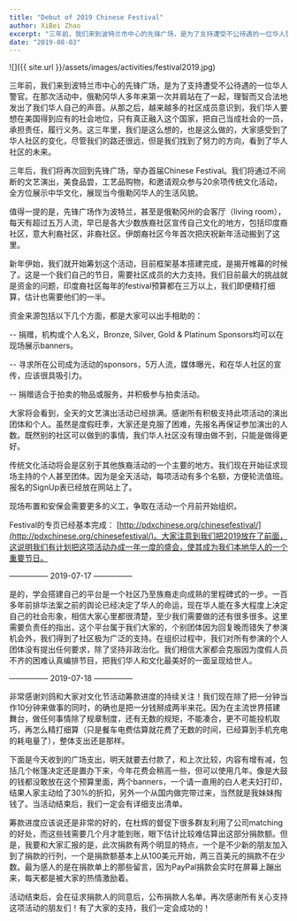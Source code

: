 ```yaml
---
title: "Debut of 2019 Chinese Festival"
author: XiBei Zhao
excerpt: "三年前，我们来到波特兰市中心的先锋广场，是为了支持遭受不公待遇的一位华人警官。三年后，我们将再次回到先锋广场，举办首届Chinese Festival。我们将通过不间断的文艺演出，美食品尝，工艺品购物，和邀请观众参与20余项传统文化活动，全方位展示中华文化，展现当今俄勒冈华人的生活风貌。我们有计划把这项活动办成一年一度的盛会，使其成为我们本地华人的一个重要节日。"
date: "2019-08-03"
---
```


![]({{ site.url }}/assets/images/activities/festival2019.jpg)

三年前，我们来到波特兰市中心的先锋广场，是为了支持遭受不公待遇的一位华人警官。在那次活动中，俄勒冈华人多年来第一次并肩站在了一起，理智而又合法地发出了我们华人自己的声音。从那之后，越来越多的社区成员意识到，我们华人要想在美国得到应有的社会地位，只有真正融入这个国家，把自己当成社会的一员，承担责任，履行义务。这三年里，我们是这么想的，也是这么做的，大家感受到了华人社区的变化，尽管我们的路还很远，但是我们找到了努力的方向，看到了华人社区的未来。

三年后，我们将再次回到先锋广场，举办首届Chinese Festival。我们将通过不间断的文艺演出，美食品尝，工艺品购物，和邀请观众参与20余项传统文化活动，全方位展示中华文化，展现当今俄勒冈华人的生活风貌。

值得一提的是，先锋广场作为波特兰，甚至是俄勒冈州的会客厅（living room），每天有超过五万人流，早已是各大少数族裔社区宣传自己文化的地方，包括印度裔社区，意大利裔社区，非裔社区。伊朗裔社区今年首次把庆祝新年活动搬到了这里。

新年伊始，我们就开始筹划这个活动，目前框架基本搭建完成，是揭开帷幕的时候了。这是一个我们自己的节日，需要社区成员的大力支持。我们目前最大的挑战就是资金的问题，印度裔社区每年的festival预算都在三万以上，我们即便精打细算，估计也需要他们的一半。

资金来源包括以下几个方面，都是大家可以出手相助的：

-- 捐赠，机构或个人名义，Bronze, Silver, Gold & Platinum Sponsors均可以在现场展示banners。

-- 寻求所在公司成为活动的sponsors，5万人流，媒体曝光，和在华人社区的宣传，应该很具吸引力。

-- 捐赠适合于拍卖的物品或服务，并积极参与拍卖活动。

大家将会看到，全天的文艺演出活动已经排满。感谢所有积极支持此项活动的演出团体和个人。虽然是度假旺季，大家还是克服了困难，先报名再保证参加演出的人数。既然别的社区可以做到的事情，我们华人社区没有理由做不到，只能是做得更好。

传统文化活动将会是区别于其他族裔活动的一个主要的地方。我们现在开始征求现场主持的个人甚至团体。因为是全天活动，每项活动有多个名额，方便轮流值班。报名的SignUp表已经放在网站上了。

现场布置和安保会需要更多的义工，争取在活动一个月前开始组织。

Festival的专页已经基本完成： [http://pdxchinese.org/chinesefestival/](http://pdxchinese.org/chinesefestival/)。大家注意到我们把2019放在了前面，这说明我们有计划把这项活动办成一年一度的盛会，使其成为我们本地华人的一个重要节日。

—————  2019-07-17  —————

是的，学会搭建自己的平台是一个社区乃至族裔走向成熟的里程碑式的一步。一百多年前排华法案之前的舆论已经决定了华人的命运，现在华人能在多大程度上决定自己的社会形象，相信大家心里都很清楚，至少我们需要做的还有很多很多。这里需要负责任的指出，这个平台属于我们大家的，个别团体因为回复晚而错失了参演机会外，我们得到了社区极为广泛的支持。在组织过程中，我们对所有参演的个人团体没有提出任何要求，除了坚持非政治化。我们相信大家都会克服因为度假人员不齐的困难认真编排节目，把我们华人和文化最美好的一面呈现给世人。

—————  2019-07-18  —————

非常感谢刘鸽和大家对文化节活动筹款进度的持续关注！我们现在除了把一分钟当作10分钟来做事的同时，的确也是把一分钱掰成两半来花。因为在主流世界搭建舞台，做任何事情除了规章制度，还有无数的规矩，不能凑合，更不可能投机取巧，再怎么精打细算（只是餐车电费估算就花费了无数的时间，已经算到手机充电的耗电量了），整体支出还是那样。

下面是今天收到的广场支出，明天就要去付款了，和上次比较，内容有增有减，包括几个帐篷决定还是置办下来，今年花费会稍高一些，但可以使用几年。像是大鼓的钱都没敢放在这个预算里面，两个banners，一个请一直用的白人老夫妇打印，结果人家主动给了30%的折扣，另外一个从国内做完带过来，当然就是我妹妹掏钱了。当活动结束后，我们一定会有详细支出清单。

筹款进度应该说还是非常的好的，在杜辉的督促下很多群友利用了公司matching的好处，而这些钱需要几个月才能到账，眼下估计比较难估算出这部分捐款额。但是，我要和大家汇报的是，此次捐款有两个明显的特点，一个是不少新的朋友加入到了捐款的行列，一个是捐款额基本上从100美元开始，两三百美元的捐款不在少数。最为感人的是在捐款单上的那些留言，因为PayPal捐款会实时在屏幕上蹦出来，每天都是被大家的热情激励着。

活动结束后，会在征求捐款人的同意后，公布捐款人名单。再次感谢所有关心支持这项活动的朋友们！有了大家的支持，我们一定会成功的！
